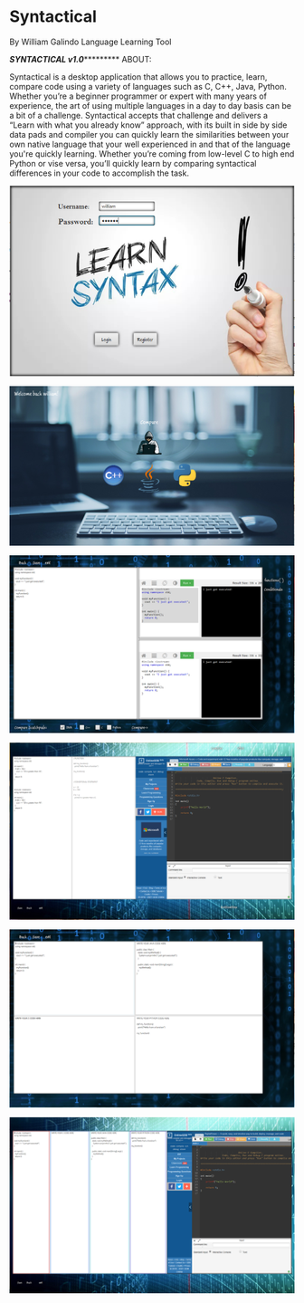 # Syntactical
By William Galindo
Language Learning Tool

***************************SYNTACTICAL v1.0************************************
ABOUT:

Syntactical is a desktop application that allows you to practice, learn, compare code using a variety of languages such as C, C++, Java, Python. Whether you’re a beginner programmer or expert with many years of experience, the art of using multiple languages in a day to day basis can be a bit of a challenge. Syntactical accepts that challenge and delivers a “Learn with what you already know” approach, with its built in side by side data pads  and compiler you can quickly learn the similarities between your own native language that your well experienced in and that of the language you're quickly learning.  Whether you’re coming from low-level C to high end Python or vise versa, you’ll quickly learn by comparing syntactical differences in your code to accomplish the task.  



![alt text](https://github.com/wgalindo1453/Syntactical/blob/main/login.PNG?raw=true)

![alt text](https://github.com/wgalindo1453/Syntactical/blob/main/mainmenu.PNG?raw=true)

![alt text](https://github.com/wgalindo1453/Syntactical/blob/main/Display.PNG?raw=true)

![alt text](https://github.com/wgalindo1453/Syntactical/blob/main/CMPDISPLAY.PNG?raw=true)

![alt text](https://github.com/wgalindo1453/Syntactical/blob/main/display2.PNG?raw=true)

![alt text](https://github.com/wgalindo1453/Syntactical/blob/main/comparedisplay.PNG?raw=true)





